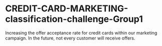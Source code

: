 # CREDIT-CARD-MARKETING-classification-challenge-Group1
Increasing the offer acceptance rate for credit cards within our marketing campaign. In the future, not every customer will receive offers.
